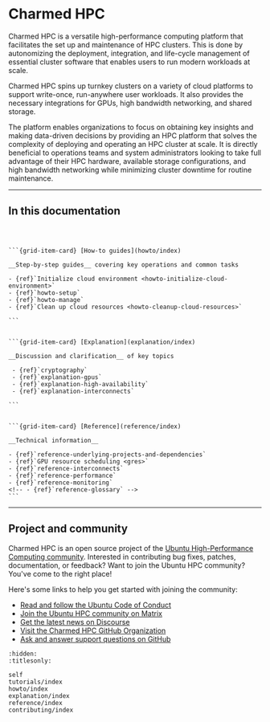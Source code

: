# Charmed HPC

Charmed HPC is a versatile high-performance computing platform that facilitates the set up and maintenance of HPC clusters. This is done by autonomizing the deployment, integration, and life-cycle management of essential cluster software that enables users to run modern workloads at scale.

Charmed HPC spins up turnkey clusters on a variety of cloud platforms to support write-once, run-anywhere user workloads. It also provides the necessary integrations for GPUs, high bandwidth networking, and shared storage.

The platform enables organizations to focus on obtaining key insights and making data-driven decisions by providing an HPC platform that solves the complexity of deploying and operating an HPC cluster at scale. It is directly beneficial to operations teams and system administrators looking to take full advantage of their HPC hardware, available storage configurations, and high bandwidth networking while minimizing cluster downtime for routine maintenance.

---

## In this documentation


````{grid} 1 2 3 3



```{grid-item-card} [How-to guides](howto/index)

__Step-by-step guides__ covering key operations and common tasks

- {ref}`Initialize cloud environment <howto-initialize-cloud-environment>`
- {ref}`howto-setup`
- {ref}`howto-manage`
- {ref}`Clean up cloud resources <howto-cleanup-cloud-resources>`

```


```{grid-item-card} [Explanation](explanation/index)

__Discussion and clarification__ of key topics

 - {ref}`cryptography`
 - {ref}`explanation-gpus`
 - {ref}`explanation-high-availability`
 - {ref}`explanation-interconnects`

```


```{grid-item-card} [Reference](reference/index)

__Technical information__

- {ref}`reference-underlying-projects-and-dependencies`
- {ref}`GPU resource scheduling <gres>`
- {ref}`reference-interconnects`
- {ref}`reference-performance`
- {ref}`reference-monitoring`
<!-- - {ref}`reference-glossary` -->
```

````

---

## Project and community

Charmed HPC is an open source project of the [Ubuntu High-Performance Computing
community](https://ubuntu.com/community/governance/teams/hpc).
Interested in contributing bug fixes, patches, documentation, or feedback?
Want to join the Ubuntu HPC community? You've come to the right place!

Here's some links to help you get started with joining the community:

* [Read and follow the Ubuntu Code of Conduct](https://ubuntu.com/community/ethos/code-of-conduct)
* [Join the Ubuntu HPC community on Matrix](https://matrix.to/#/#hpc:ubuntu.com)
* [Get the latest news on Discourse](https://discourse.ubuntu.com/c/hpc/151)
* [Visit the Charmed HPC GitHub Organization](https://github.com/charmed-hpc)
* [Ask and answer support questions on GitHub](https://github.com/orgs/charmed-hpc/discussions/categories/support)

```{filtered-toctree}
:hidden:
:titlesonly:

self
tutorials/index
howto/index
explanation/index
reference/index
contributing/index
```
